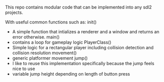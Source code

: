 This repo contains modular code that can be implemented into any sdl2 projects.

With useful common functions such as:
init()
 - A simple function that intializes a renderer and a window and returns an error otherwise.
main()
 - contains a loop for gameplay logic
PlayerClass()
- Simple logic for a rectangular player including collision detection and collision resolution
movement()
- generic platformer movement
jump()
- I like to reuse this implementation specifically because the jump feels nice to use
- variable jump height depending on length of button press
